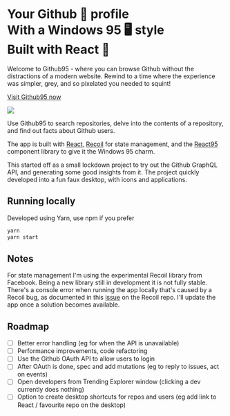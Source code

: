# Your Github 🐙 profile<br /> With a Windows 95 🖥️ style<br /> Built with React 🚀

Welcome to Github95 - where you can browse Github without the distractions of a modern website. Rewind to a time where the experience was simpler, grey, and so pixelated you needed to squint!

[Visit Github95 now](https://github95.now.sh/)

![](https://ghcdn.rawgit.org/edwardpayton/github95/master/example-images/github95-desktop.png)

Use Github95 to search repositories, delve into the contents of a repository, and find out facts about Github users.

The app is built with [React](https://reactjs.org), [Recoil](https://recoiljs.org) for state management, and the [React95](https://github.com/arturbien/React95) component library to give it the Windows 95 charm.

This started off as a small lockdown project to try out the Github GraphQL API, and generating some good insights from it. The project quickly developed into a fun faux desktop, with icons and applications.

## Running locally

Developed using Yarn, use npm if you prefer

```bash
yarn
yarn start
```

## Notes

For state management I'm using the experimental Recoil library from Facebook. Being a new library still in development it is not fully stable. There's a console error when running the app locally that's caused by a Recoil bug, as documented in this [issue](https://github.com/facebookexperimental/Recoil/issues/12) on the Recoil repo. I'll update the app once a solution becomes available.

## Roadmap

- [ ] Better error handling (eg for when the API is unavailable)
- [ ] Performance improvements, code refactoring
- [ ] Use the Github OAuth API to allow users to login
- [ ] After OAuth is done, spec and add mutations (eg to reply to issues, act on events)
- [ ] Open developers from Trending Explorer window (clicking a dev currently does nothing)
- [ ] Option to create desktop shortcuts for repos and users (eg add link to React / favourite repo on the desktop)
